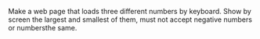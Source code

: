 Make a web page that loads three different numbers by keyboard. Show by screen the largest and smallest of them, must not accept negative numbers or numbersthe same.